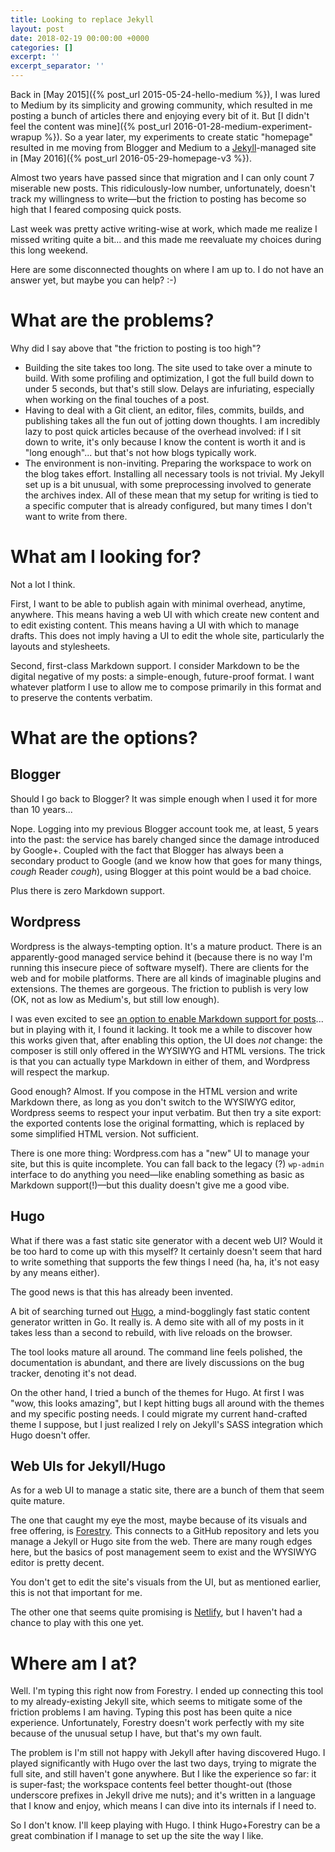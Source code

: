 ```yaml
---
title: Looking to replace Jekyll
layout: post
date: 2018-02-19 00:00:00 +0000
categories: []
excerpt: ''
excerpt_separator: ''
---
```

Back in [May 2015]({% post_url 2015-05-24-hello-medium %}), I was lured to Medium by its simplicity and growing community, which resulted in me posting a bunch of articles there and enjoying every bit of it. But [I didn't feel the content was mine]({% post_url 2016-01-28-medium-experiment-wrapup %}). So a year later, my experiments to create static "homepage" resulted in me moving from Blogger and Medium to a [Jekyll](https://jekyllrb.com/)-managed site in [May 2016]({% post_url 2016-05-29-homepage-v3 %}).

Almost two years have passed since that migration and I can only count 7 miserable new posts. This ridiculously-low number, unfortunately, doesn't track my willingness to write—but the friction to posting has become so high that I feared composing quick posts.

Last week was pretty active writing-wise at work, which made me realize I missed writing quite a bit... and this made me reevaluate my choices during this long weekend.

Here are some disconnected thoughts on where I am up to. I do not have an answer yet, but maybe you can help? :-)

# What are the problems?

Why did I say above that "the friction to posting is too high"?

* Building the site takes too long. The site used to take over a minute to build. With some profiling and optimization, I got the full build down to under 5 seconds, but that's still slow. Delays are infuriating, especially when working on the final touches of a post.
* Having to deal with a Git client, an editor, files, commits, builds, and publishing takes all the fun out of jotting down thoughts. I am incredibly lazy to post quick articles because of the overhead involved: if I sit down to write, it's only because I know the content is worth it and is "long enough"... but that's not how blogs typically work.
* The environment is non-inviting. Preparing the workspace to work on the blog takes effort. Installing all necessary tools is not trivial. My Jekyll set up is a bit unusual, with some preprocessing involved to generate the archives index. All of these mean that my setup for writing is tied to a specific computer that is already configured, but many times I don't want to write from there.

# What am I looking for?

Not a lot I think.

First, I want to be able to publish again with minimal overhead, anytime, anywhere. This means having a web UI with which create new content and to edit existing content. This means having a UI with which to manage drafts. This does not imply having a UI to edit the whole site, particularly the layouts and stylesheets.

Second, first-class Markdown support. I consider Markdown to be the digital negative of my posts: a simple-enough, future-proof format. I want whatever platform I use to allow me to compose primarily in this format and to preserve the contents verbatim.

# What are the options?

## Blogger

Should I go back to Blogger? It was simple enough when I used it for more than 10 years...

Nope. Logging into my previous Blogger account took me, at least, 5 years into the past: the service has barely changed since the damage introduced by Google+. Coupled with the fact that Blogger has always been a secondary product to Google (and we know how that goes for many things, _cough_ Reader _cough_), using Blogger at this point would be a bad choice.

Plus there is zero Markdown support.

## Wordpress

Wordpress is the always-tempting option. It's a mature product. There is an apparently-good managed service behind it (because there is no way I'm running this insecure piece of software myself). There are clients for the web and for mobile platforms. There are all kinds of imaginable plugins and extensions. The themes are gorgeous. The friction to publish is very low (OK, not as low as Medium's, but still low enough).

I was even excited to see [an option to enable Markdown support for posts](https://en.support.wordpress.com/markdown/)... but in playing with it, I found it lacking. It took me a while to discover how this works given that, after enabling this option, the UI does _not_ change: the composer is still only offered in the WYSIWYG and HTML versions. The trick is that you can actually type Markdown in either of them, and Wordpress will respect the markup.

Good enough? Almost. If you compose in the HTML version and write Markdown there, as long as you don't switch to the WYSIWYG editor, Wordpress seems to respect your input verbatim. But then try a site export: the exported contents lose the original formatting, which is replaced by some simplified HTML version. Not sufficient.

There is one more thing: Wordpress.com has a "new" UI to manage your site, but this is quite incomplete. You can fall back to the legacy (?) `wp-admin` interface to do anything you need—like enabling something as basic as Markdown support(!)—but this duality doesn't give me a good vibe.

## Hugo

What if there was a fast static site generator with a decent web UI? Would it be too hard to come up with this myself? It certainly doesn't seem that hard to write something that supports the few things I need (ha, ha, it's not easy by any means either).

The good news is that this has already been invented.

A bit of searching turned out [Hugo](https://gohugo.io/), a mind-bogglingly fast static content generator written in Go. It really is. A demo site with all of my posts in it takes less than a second to rebuild, with live reloads on the browser.

The tool looks mature all around. The command line feels polished, the documentation is abundant, and there are lively discussions on the bug tracker, denoting it's not dead.

On the other hand, I tried a bunch of the themes for Hugo. At first I was "wow, this looks amazing", but I kept hitting bugs all around with the themes and my specific posting needs. I could migrate my current hand-crafted theme I suppose, but I just realized I rely on Jekyll's SASS integration which Hugo doesn't offer.

## Web UIs for Jekyll/Hugo

As for a web UI to manage a static site, there are a bunch of them that seem quite mature.

The one that caught my eye the most, maybe because of its visuals and free offering, is [Forestry](http://forestry.io/). This connects to a GitHub repository and lets you manage a Jekyll or Hugo site from the web. There are many rough edges here, but the basics of post management seem to exist and the WYSIWYG editor is pretty decent.

You don't get to edit the site's visuals from the UI, but as mentioned earlier, this is not that important for me.

The other one that seems quite promising is [Netlify](http://netlify.com/), but I haven't had a chance to play with this one yet.

# Where am I at?

Well. I'm typing this right now from Forestry. I ended up connecting this tool to my already-existing Jekyll site, which seems to mitigate some of the friction problems I am having. Typing this post has been quite a nice experience. Unfortunately, Forestry doesn't work perfectly with my site because of the unusual setup I have, but that's my own fault.

The problem is I'm still not happy with Jekyll after having discovered Hugo. I played significantly with Hugo over the last two days, trying to migrate the full site, and still haven't gone anywhere. But I like the experience so far: it is super-fast; the workspace contents feel better thought-out (those underscore prefixes in Jekyll drive me nuts); and it's written in a language that I know and enjoy, which means I can dive into its internals if I need to.

So I don't know. I'll keep playing with Hugo. I think Hugo+Forestry can be a great combination if I manage to set up the site the way I like.